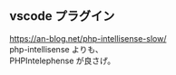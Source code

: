 ## vscode プラグイン
https://an-blog.net/php-intellisense-slow/  
php-intellisense よりも、    
PHPIntelephense が良さげ。



